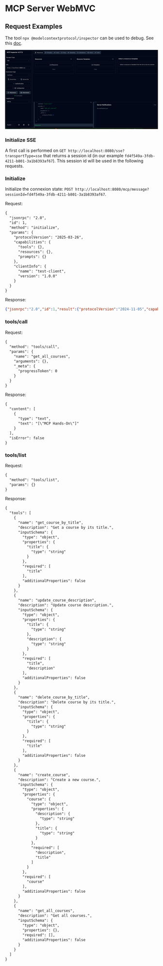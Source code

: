 # MCP Server WebMVC

## Request Examples

The tool `npx @modelcontextprotocol/inspector` can be used to debug. See this [doc](https://developers.cloudflare.com/agents/guides/test-remote-mcp-server/).

![inspector](doc/inspector.png)

### Initialize SSE

A first call is performed on `GET http://localhost:8080/sse?transportType=sse` that returns a session id (in our example `fd4f549a-3fdb-4211-b801-3a1b8393af67`). This session id will be used in the following requests.


### Initialize

Initialize the connexion state: `POST http://localhost:8080/mcp/message?sessionId=fd4f549a-3fdb-4211-b801-3a1b8393af67`.

Request:
````
{
  "jsonrpc": "2.0",
  "id": 1,
  "method": "initialize",
  "params": {
    "protocolVersion": "2025-03-26",
    "capabilities": {
      "tools": {},
      "resources": {},
      "prompts": {}
    },
    "clientInfo": {
      "name": "test-client",
      "version": "1.0.0"
    }
  }
}
````

Response:
````json
{"jsonrpc":"2.0","id":1,"result":{"protocolVersion":"2024-11-05","capabilities":{"completions":{},"logging":{},"prompts":{"listChanged":true},"resources":{"subscribe":false,"listChanged":true},"tools":{"listChanged":true}},"serverInfo":{"name":"sgerard-hands-on-webmvc","version":"1.0.0"}}}
````


### tools/call

Request:
````
{
  "method": "tools/call",
  "params": {
    "name": "get_all_courses",
    "arguments": {},
    "_meta": {
      "progressToken": 0
    }
  }
}
````

Response:
````
{
  "content": [
    {
      "type": "text",
      "text": "[\"MCP Hands-On\"]"
    }
  ],
  "isError": false
}
````


### tools/list

Request:
````
{
  "method": "tools/list",
  "params": {}
}
````

Response:
````
{
  "tools": [
    {
      "name": "get_course_by_title",
      "description": "Get a course by its title.",
      "inputSchema": {
        "type": "object",
        "properties": {
          "title": {
            "type": "string"
          }
        },
        "required": [
          "title"
        ],
        "additionalProperties": false
      }
    },
    {
      "name": "update_course_description",
      "description": "Update course description.",
      "inputSchema": {
        "type": "object",
        "properties": {
          "title": {
            "type": "string"
          },
          "description": {
            "type": "string"
          }
        },
        "required": [
          "title",
          "description"
        ],
        "additionalProperties": false
      }
    },
    {
      "name": "delete_course_by_title",
      "description": "Delete course by its title.",
      "inputSchema": {
        "type": "object",
        "properties": {
          "title": {
            "type": "string"
          }
        },
        "required": [
          "title"
        ],
        "additionalProperties": false
      }
    },
    {
      "name": "create_course",
      "description": "Create a new course.",
      "inputSchema": {
        "type": "object",
        "properties": {
          "course": {
            "type": "object",
            "properties": {
              "description": {
                "type": "string"
              },
              "title": {
                "type": "string"
              }
            },
            "required": [
              "description",
              "title"
            ]
          }
        },
        "required": [
          "course"
        ],
        "additionalProperties": false
      }
    },
    {
      "name": "get_all_courses",
      "description": "Get all courses.",
      "inputSchema": {
        "type": "object",
        "properties": {},
        "required": [],
        "additionalProperties": false
      }
    }
  ]
}
````